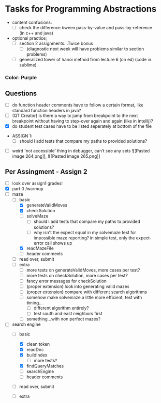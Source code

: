 # Tasks for Programming Abstractions

- content confusions:
	- [ ] check the difference bween pass-by-value and pass-by-reference (in c++ and java)
- optional practice;
	- [ ] section 2 assignments...Twice bonus
		- [ ] (diagnostic next week will have problems similar to section problems)
	- [ ] generalized tower of hanoi method from lecture 6 (on ed) (code in sublime)
 
### Color: Purple


## Questions
- [ ] do function header comments have to follow a certain format, like standard function headers in java?
- [ ] (QT Creator) is there a way to jump from breakpoint to the next breakpoint without having to step-over again and again (like in intellij)?
- [x] do student test cases have to be listed seperately at bottom of the file 
- ASSIGN 1:
	- [ ] should i add tests that compare my paths to provided solutions?
- [ ] weird 'not accessible' thing in debugger, can't see any sets ![[Pasted image 264.png]], ![[Pasted image 265.png]]

	
##  Per Assingment - Assign 2
- [ ] look over assign1 grades!
- [x] part 0 /warmup
- [ ] maze
	- [ ] basic
		- [x] generateValidMoves
		- [x] checkSolution
		- [ ] solveMaze
			- [ ] should i add tests that compare my paths to provided solutions?
			- [ ] why isn't the expect equal in my solvemaze test for impossible maze reporting? in simple test, only the expect-error call shows up
		- [x] readMazeFile
		- [ ] header comments
	- [ ] read over, submit
	- [ ] extra
		- [ ] more tests on generateValidMoves, more cases per test?
		- [ ] more tests on checkSolution, more cases per test?
		- [ ] fancy error messages for checkSolution
		- [ ] (proper extension) look into generating valid mazes
		- [ ] (proper extension) compare with different search algorithms
		- [ ] somehow make solvemaze a little more efficient, test with timing...
			- [ ] different algorithm entirely?
			- [ ] test south and east neighbors first
		- [ ] something...with non perfect mazes?
- [ ] search engine
	- [ ] basic
		- [x] clean token
		- [x] readDoc
		- [x] buildIndex
			- [ ] more tests?
		- [x] findQueryMatches
		- [ ] searchEngine
		- [ ] header comments
	- [ ] read over, submit
	- [ ] extra

